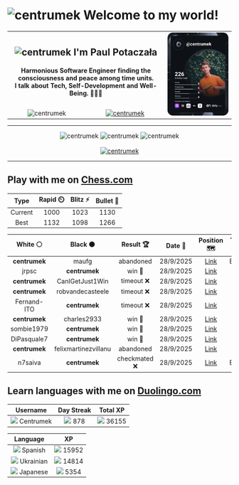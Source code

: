 <h1>
  <img
    src="https://emojis.slackmojis.com/emojis/images/1531849430/4246/blob-sunglasses.gif"
    width="30"
    alt="centrumek"
  />
  Welcome to my world!
</h1>

<table>
  <tbody>
    <tr>
      <td align="center" width="70%" colspan="2">
        <h2>
          <img
            src="https://raw.githubusercontent.com/MartinHeinz/MartinHeinz/master/wave.gif"
            width="30px"
            alt="centrumek"
          />
          I'm Paul Potaczała
        </h2>
        <h4>
          Harmonious Software Engineer finding the consciousness and peace among time units.
          <br/>
          I talk about Tech, Self-Development and Well-Being. 🌿🧘🚀
        </h4>
      </td>
      <td width="30%" rowspan="2">
        <a href="https://app.daily.dev/centrumek">
          <img
            src="./devcard.svg"
            alt="centrumek"
          />
        </a>
      </td>
    </tr>
    <tr align="center">
      <td>
        <img
          src="https://komarev.com/ghpvc/?username=centrumek&label=visitors&color=0e75b6&style=flat"
          alt="centrumek"
        >
      </td>
      <td>
        <a href="https://stackoverflow.com/users/14496012/centrumek">
          <img
            src="https://stackoverflow.com/users/flair/14496012.png?theme=dark"
            alt="centrumek"
          >
        </a>
      </td>
    </tr>
  </tbody>
</table>

---
<div align="center">
  <img 
    src="https://github-readme-stats.vercel.app/api?username=centrumek&show_icons=true&count_private=true&theme=dark&hide_border=true&hide=issues,contribs&bg_color=00000000"
    alt="centrumek"
  />
  <img
    src="https://github-readme-stats.vercel.app/api/top-langs/?username=centrumek&layout=compact&hide_border=true&theme=dark&bg_color=00000000&langs_count=6&exclude_repo=air-statistic-app"
    alt="centrumek"
  />
  <img 
    src="https://github-readme-streak-stats.herokuapp.com?user=centrumek&theme=dark&hide_border=true&background=FFFFFF00"
    alt="centrumek"
  />
  <br/>
  <br/>
  <a href="https://www.buymeacoffee.com/centrumek">
    <img
      src="https://cdn.buymeacoffee.com/buttons/v2/default-orange.png"
      height="50"
      width="210"
      alt="centrumek"
    />
  </a>
</div>

---

## Play with me on [Chess.com](https://www.chess.com/member/centrumek)

<div align="center">
<!--START_SECTION:chessStats-->
<!-- Automatically generated with https://github.com/Balastrong/chess-stats-action -->

| Type | Rapid ⏲️ | Blitz ⚡ | Bullet 🔫 |
|:---:|:---:|:---:|:---:|
| Current | 1000 | 1023 | 1130 |
| Best | 1132 | 1098 | 1266 |

| White ⚪ | Black ⚫ | Result 🏆 | Date 📅 | Position 🗺️ | Type 🕕 |
|:---:|:---:|:---:|:---:|:---:|:---:|
| **centrumek** | maufg | abandoned  | 28/9/2025 | <a href="http://www.ee.unb.ca/cgi-bin/tervo/fen.pl?select=r4rk1/1pp1bpp1/p3pn1p/2P5/8/8/PB1K1P1P/1R3BNq w - - 0 18">Link</a> | Bullet |
| jrpsc | **centrumek** | win 🥇 | 28/9/2025 | <a href="http://www.ee.unb.ca/cgi-bin/tervo/fen.pl?select=8/8/P7/8/8/1k6/8/1K5r w - - 1 58">Link</a> | Blitz |
| **centrumek** | CanIGetJust1Win | timeout ❌ | 28/9/2025 | <a href="http://www.ee.unb.ca/cgi-bin/tervo/fen.pl?select=r7/P7/Pk6/8/1K2b3/8/8/8 w - - 5 57">Link</a> | Blitz |
| **centrumek** | robvandecasteele | timeout ❌ | 28/9/2025 | <a href="http://www.ee.unb.ca/cgi-bin/tervo/fen.pl?select=2R5/6k1/p5p1/1p3q2/8/4p3/PPK1B2P/8 w - - 2 41">Link</a> | Blitz |
| Fernand-ITO | **centrumek** | timeout ❌ | 28/9/2025 | <a href="http://www.ee.unb.ca/cgi-bin/tervo/fen.pl?select=5r2/p3k3/5r2/3p4/6bp/N1P1Q1p1/PPK1N1PP/R6R b - - 2 30">Link</a> | Blitz |
| **centrumek** | charles2933 | win 🥇 | 28/9/2025 | <a href="http://www.ee.unb.ca/cgi-bin/tervo/fen.pl?select=8/5p2/4pBp1/1p2P1Pp/1Pb4P/3pk3/8/2K5 b - - 7 61">Link</a> | Blitz |
| sombie1979 | **centrumek** | win 🥇 | 28/9/2025 | <a href="http://www.ee.unb.ca/cgi-bin/tervo/fen.pl?select=5k2/1R6/R7/7p/1pbP4/P1P3P1/1P5P/6K1 w - - 2 32">Link</a> | Blitz |
| DiPasquale7 | **centrumek** | win 🥇 | 28/9/2025 | <a href="http://www.ee.unb.ca/cgi-bin/tervo/fen.pl?select=7r/pp1k4/1n5p/K3R3/q5p1/8/P1b2PPP/7R w - - 3 32">Link</a> | Blitz |
| **centrumek** | felixmartinezvillanu | abandoned  | 28/9/2025 | <a href="http://www.ee.unb.ca/cgi-bin/tervo/fen.pl?select=8/1r4p1/5p2/p1p2p1p/P4k1P/8/3K4/8 w - - 0 43">Link</a> | Blitz |
| n7saiva | **centrumek** | checkmated ❌ | 28/9/2025 | <a href="http://www.ee.unb.ca/cgi-bin/tervo/fen.pl?select=7k/pp5Q/5N2/4r1P1/4B3/1P4PP/P1PP4/R3K1NR b KQ - 0 31">Link</a> | Bullet |

<!--END_SECTION:chessStats-->
</div>

## Learn languages with me on [Duolingo.com](https://www.duolingo.com/profile/Centrumek)

<div align="center">
<!--START_SECTION:duolingoStats-->
<!-- Automatically generated with https://github.com/centrumek/duolingo-readme-stats-->

| Username | Day Streak | Total XP |
|:---:|:---:|:---:|
| <img src="https://raw.githubusercontent.com/centrumek/duolingo-readme-stats/main/assets/duolingo.png" height="12"> Centrumek | <img src="https://raw.githubusercontent.com/centrumek/duolingo-readme-stats/main/assets/streakfrozen.svg" height="12"> 878 | <img src="https://raw.githubusercontent.com/centrumek/duolingo-readme-stats/main/assets/xp.svg" height="12"> 36155 |

| Language | XP |
|:---:|:---:|
| <img src="https://raw.githubusercontent.com/centrumek/duolingo-readme-stats/main/assets/langs/spanish.svg" height="12"> Spanish | <img src="https://raw.githubusercontent.com/centrumek/duolingo-readme-stats/main/assets/xp.svg" height="12"> 15952 |
| <img src="https://raw.githubusercontent.com/centrumek/duolingo-readme-stats/main/assets/langs/ukrainian.svg" height="12"> Ukrainian | <img src="https://raw.githubusercontent.com/centrumek/duolingo-readme-stats/main/assets/xp.svg" height="12"> 14814 |
| <img src="https://raw.githubusercontent.com/centrumek/duolingo-readme-stats/main/assets/langs/japanese.svg" height="12"> Japanese | <img src="https://raw.githubusercontent.com/centrumek/duolingo-readme-stats/main/assets/xp.svg" height="12"> 5354 |

<!--END_SECTION:duolingoStats-->
</div>
<!--
**centrumek/centrumek** is a ✨ _special_ ✨ repository because its `README.md` (this file) appears on your GitHub profile.

Here are some ideas to get you started:

- 🔭 I’m currently working on ...
- 🌱 I’m currently learning ...
- 👯 I’m looking to collaborate on ...
- 🤔 I’m looking for help with ...
- 💬 Ask me about ...
- 📫 How to reach me: ...
- 😄 Pronouns: ...
- ⚡ Fun fact: ...
-->
